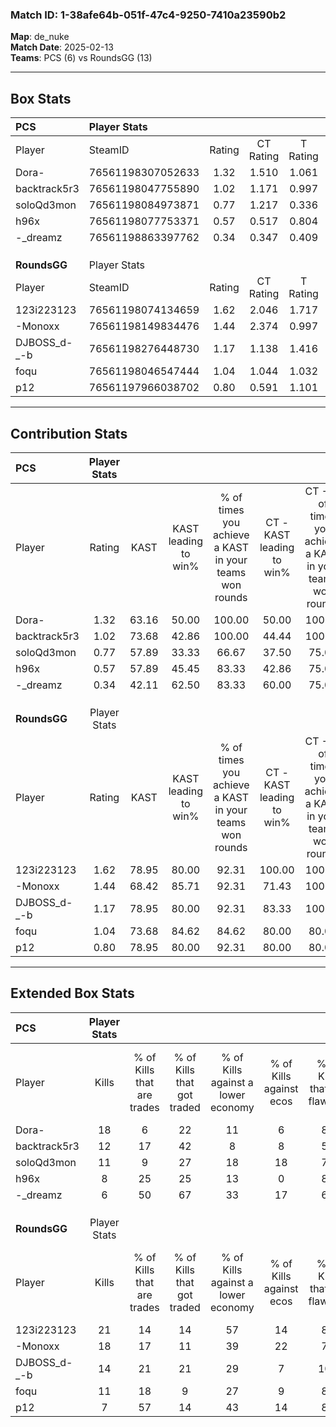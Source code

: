 ### Match ID: 1-38afe64b-051f-47c4-9250-7410a23590b2  
**Map**: de_nuke  
**Match Date**: 2025-02-13  
**Teams**: PCS (6) vs RoundsGG (13)  

---  

## Box Stats  

| **PCS**      | Player Stats      |        |           |          |       |       |       |         |        |      |     |
| :- | :- | :-: | :-: | :-: | :-: | :-: | :-: | :-: | :-: | :-: | :-: |
| Player       | SteamID           | Rating | CT Rating | T Rating | KAST  |  ADR  | Kills | Assists | Deaths | K/D  | HS% |
| Dora-        | 76561198307052633 |  1.32  |   1.510   |  1.061   | 63.16 | 101.3 |  18   |    3    |   13   | 1.38 | 55  |
| backtrack5r3 | 76561198047755890 |  1.02  |   1.171   |  0.997   | 73.68 | 72.2  |  12   |    2    |   13   | 0.92 | 50  |
| soloQd3mon   | 76561198084973871 |  0.77  |   1.217   |  0.336   | 57.89 | 61.2  |  11   |    2    |   15   | 0.73 | 54  |
| h96x         | 76561198077753371 |  0.57  |   0.517   |  0.804   | 57.89 | 49.0  |   8   |    2    |   16   | 0.50 | 50  |
| -_dreamz     | 76561198863397762 |  0.34  |   0.347   |  0.409   | 42.11 | 37.7  |   6   |    0    |   15   | 0.40 | 83  |
|              |                   |        |           |          |       |       |       |         |        |      |     |
|              |                   |        |           |          |       |       |       |         |        |      |     |
|              |                   |        |           |          |       |       |       |         |        |      |     |
| **RoundsGG** | Player Stats      |        |           |          |       |       |       |         |        |      |     |
| Player       | SteamID           | Rating | CT Rating | T Rating | KAST  |  ADR  | Kills | Assists | Deaths | K/D  | HS% |
| 123i223123   | 76561198074134659 |  1.62  |   2.046   |  1.717   | 78.95 | 119.3 |  21   |    2    |   13   | 1.62 | 80  |
| -Monoxx      | 76561198149834476 |  1.44  |   2.374   |  0.997   | 68.42 | 92.1  |  18   |    3    |   9    | 2.00 | 66  |
| DJBOSS_d-_-b | 76561198276448730 |  1.17  |   1.138   |  1.416   | 78.95 | 73.0  |  14   |    0    |   12   | 1.17 | 71  |
| foqu         | 76561198046547444 |  1.04  |   1.044   |  1.032   | 73.68 | 64.3  |  11   |    9    |   11   | 1.00 | 18  |
| p12          | 76561197966038702 |  0.80  |   0.591   |  1.101   | 78.95 | 44.5  |   7   |    2    |   11   | 0.64 | 42  |
---  

## Contribution Stats  

| **PCS**      | Player Stats |       |                      |                                                        |                           |                                                             |                          |                                                            |
| :- | :-: | :-: | :-: | :-: | :-: | :-: | :-: | :-: |
| Player       |    Rating    | KAST  | KAST leading to win% | % of times you achieve a KAST in your teams won rounds | CT - KAST leading to win% | CT - % of times you achieve a KAST in your teams won rounds | T - KAST leading to win% | T - % of times you achieve a KAST in your teams won rounds |
| Dora-        |     1.32     | 63.16 |        50.00         |                         100.00                         |           50.00           |                           100.00                            |          50.00           |                           100.00                           |
| backtrack5r3 |     1.02     | 73.68 |        42.86         |                         100.00                         |           44.44           |                           100.00                            |          40.00           |                           100.00                           |
| soloQd3mon   |     0.77     | 57.89 |        33.33         |                         66.67                          |           37.50           |                            75.00                            |          25.00           |                           50.00                            |
| h96x         |     0.57     | 57.89 |        45.45         |                         83.33                          |           42.86           |                            75.00                            |          50.00           |                           100.00                           |
| -_dreamz     |     0.34     | 42.11 |        62.50         |                         83.33                          |           60.00           |                            75.00                            |          66.67           |                           100.00                           |
|              |              |       |                      |                                                        |                           |                                                             |                          |                                                            |
|              |              |       |                      |                                                        |                           |                                                             |                          |                                                            |
|              |              |       |                      |                                                        |                           |                                                             |                          |                                                            |
| **RoundsGG** | Player Stats |       |                      |                                                        |                           |                                                             |                          |                                                            |
| Player       |    Rating    | KAST  | KAST leading to win% | % of times you achieve a KAST in your teams won rounds | CT - KAST leading to win% | CT - % of times you achieve a KAST in your teams won rounds | T - KAST leading to win% | T - % of times you achieve a KAST in your teams won rounds |
| 123i223123   |     1.62     | 78.95 |        80.00         |                         92.31                          |          100.00           |                           100.00                            |          70.00           |                           87.50                            |
| -Monoxx      |     1.44     | 68.42 |        85.71         |                         92.31                          |           71.43           |                           100.00                            |          100.00          |                           87.50                            |
| DJBOSS_d-_-b |     1.17     | 78.95 |        80.00         |                         92.31                          |           83.33           |                           100.00                            |          77.78           |                           87.50                            |
| foqu         |     1.04     | 73.68 |        84.62         |                         84.62                          |           80.00           |                            80.00                            |          87.50           |                           87.50                            |
| p12          |     0.80     | 78.95 |        80.00         |                         92.31                          |           80.00           |                            80.00                            |          80.00           |                           100.00                           |
---  

## Extended Box Stats  

| **PCS**      | Player Stats |                            |                            |                                    |                         |                              |                                 |        |                             |                                     |                          |                               |                            |
| :- | :-: | :-: | :-: | :-: | :-: | :-: | :-: | :-: | :-: | :-: | :-: | :-: | :-: |
| Player       |    Kills     | % of Kills that are trades | % of Kills that got traded | % of Kills against a lower economy | % of Kills against ecos | % of Kills that are flawless | % of Kills that are close duels | Deaths | % of Deaths that get traded | % of Deaths against a lower economy | % of Deaths against ecos | % of Deaths that are flawless | % of Deaths that are close |
| Dora-        |      18      |             6              |             22             |                 11                 |            6            |              83              |                6                |   13   |              8              |                  8                  |            0             |              62               |             0              |
| backtrack5r3 |      12      |             17             |             42             |                 8                  |            8            |              50              |                0                |   13   |             23              |                  8                  |            0             |              77               |             8              |
| soloQd3mon   |      11      |             9              |             27             |                 18                 |           18            |              73              |                0                |   15   |             20              |                  7                  |            0             |              93               |             7              |
| h96x         |      8       |             25             |             25             |                 13                 |            0            |              88              |                0                |   16   |             13              |                 13                  |            6             |              94               |             0              |
| -_dreamz     |      6       |             50             |             67             |                 33                 |           17            |              67              |                0                |   15   |              7              |                  7                  |            0             |              80               |             0              |
|              |              |                            |                            |                                    |                         |                              |                                 |        |                             |                                     |                          |                               |                            |
|              |              |                            |                            |                                    |                         |                              |                                 |        |                             |                                     |                          |                               |                            |
|              |              |                            |                            |                                    |                         |                              |                                 |        |                             |                                     |                          |                               |                            |
| **RoundsGG** | Player Stats |                            |                            |                                    |                         |                              |                                 |        |                             |                                     |                          |                               |                            |
| Player       |    Kills     | % of Kills that are trades | % of Kills that got traded | % of Kills against a lower economy | % of Kills against ecos | % of Kills that are flawless | % of Kills that are close duels | Deaths | % of Deaths that get traded | % of Deaths against a lower economy | % of Deaths against ecos | % of Deaths that are flawless | % of Deaths that are close |
| 123i223123   |      21      |             14             |             14             |                 57                 |           14            |              86              |                5                |   13   |             38              |                 23                  |            15            |              92               |             0              |
| -Monoxx      |      18      |             17             |             11             |                 39                 |           22            |              72              |                6                |   9    |             22              |                 11                  |            0             |              111              |             0              |
| DJBOSS_d-_-b |      14      |             21             |             21             |                 29                 |            7            |             100              |                0                |   12   |             42              |                 25                  |            8             |              58               |             0              |
| foqu         |      11      |             18             |             9              |                 27                 |            9            |              82              |                0                |   11   |             18              |                 18                  |            9             |              73               |             9              |
| p12          |      7       |             57             |             14             |                 43                 |           14            |              86              |                0                |   11   |             36              |                  9                  |            0             |              64               |             0              |
